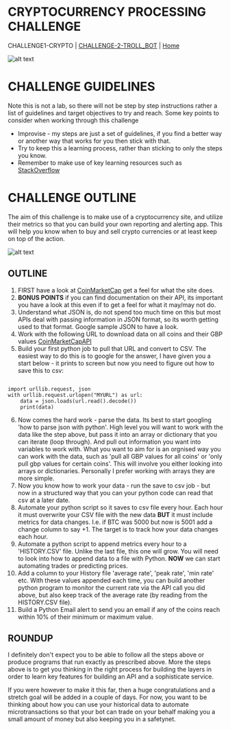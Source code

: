 # CRYPTOCURRENCY PROCESSING CHALLENGE


CHALLENGE1-CRYPTO | [CHALLENGE-2-TROLL_BOT](LAB2-TROLL/README.md) | [Home](../README.md) 

![alt text](https://news.yale.edu/sites/default/files/styles/featured_media/public/cryptocurrency-aleh-tsyvinski-ynews.jpeg?itok=3Wm2RTst&c=07307e7d6a991172b9f808eb83b18804)

# CHALLENGE GUIDELINES

Note this is not a lab, so there will not be step by step instructions rather a list of guidelines and target objectives to try and reach. Some key points to consider when working through this challenge 

* Improvise - my steps are just a set of guidelines, if you find a better way or another way that works for you then stick with that. 
* Try to keep this a learning process, rather than sticking to only the steps you know.
* Remember to make use of key learning resources such as [StackOverflow](https://stackoverflow.com/)
    
    

# CHALLENGE OUTLINE


The aim of this challenge is to make use of a cryptocurrency site, and utilize their metrics so that you can build your own reporting and alerting app. This will help you know when to buy and sell crypto currencies or at least keep on top of the action. 

![alt text](https://blog.digitexfutures.com/wp-content/uploads/2018/05/CoinMarketCap.png)

## OUTLINE 

1. FIRST have a look at [CoinMarketCap](https://coinmarketcap.com/) get a feel for what the site does.
2. **BONUS POINTS** if you can find documentation on their API, its important you have a look at this even if to get a feel for what it may/may not do.
3. Understand what JSON is, do not spend too much time on this but most APIs deal with passing information in JSON format, so its worth getting used to that format. Google sample JSON to have a look.
4. Work with the following URL to download data on all coins and their GBP values [CoinMarketCapAPI](https://api.coinmarketcap.com/v1/ticker/?convert=GBP) 
5. Build your first python job to pull that URL and convert to CSV. The easiest way to do this is to google for the answer, I have given you a start below - it prints to screen but now you need to figure out how to save this to csv:

   
```

import urllib.request, json 
with urllib.request.urlopen("MYURL") as url:
    data = json.loads(url.read().decode())
    print(data)

```
   


6. Now comes the hard work - parse the data. Its best to start googling 'how to parse json with python'. High level you will want to work with the data like the step above, but pass it into an array or dictionary that you can iterate (loop through). And pull out information you want into variables to work with. What you want to aim for is an orgnised way you can work with the data, such as 'pull all GBP values for all coins' or 'only pull gbp values for certain coins'. This will involve you either looking into arrays or dictionaries. Personally I prefer working with arrays they are more simple.
7. Now you know how to work your data - run the save to csv job - but now in a structured way that you can your python code can read that csv at a later date. 
8. Automate your python script so it saves to csv file every hour. Each hour it must overwrite your CSV file with the new data **BUT** it must include metrics for data changes. I.e. if BTC was 5000 but now is 5001 add a change column to say +1. The target is to track how your data changes each hour. 
9. Automate a python script to append metrics every hour to a 'HISTORY.CSV' file. Unlike the last file, this one will grow. You will need to look into how to append data to a file with Python. **NOW** we can start automating trades or predicting prices.
10. Add a column to your History file 'average rate', 'peak rate', 'min rate' etc. With these values appended each time, you can build another python program to monitor the current rate via the API call you did above, but also keep track of the average rate (by reading from the HISTORY.CSV file).
11. Build a Python Email alert to send you an email if any of the coins reach within 10% of their minimum or maximum value.



## ROUNDUP


I definitely don't expect you to be able to follow all the steps above or produce programs that run exactly as prescribed above. More the steps above is to get you thinking in the right process for building the layers in order to learn key features for building an API and a sophisticate service.   

If you were however to make it this far, then a huge congratulations and a stretch goal will be added in a couple of days. For now, you want to be thinking about how you can use your historical data to automate microtransactions so that your bot can trade on your behalf making you a small amount of money but also keeping you in a safetynet. 

